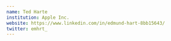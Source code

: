 ```yaml
---
name: Ted Harte
institution: Apple Inc.
website: https://www.linkedin.com/in/edmund-hart-8bb15643/
twitter: emhrt_
---
```

